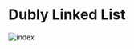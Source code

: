 # Dubly Linked List


![index](https://user-images.githubusercontent.com/46066018/121918975-2ebcbc80-cd54-11eb-9c60-8cde4d4757d7.png)
